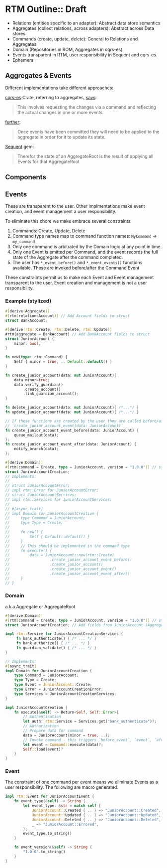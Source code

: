 # RTM Outline:: Draft

- Relations (entities specific to an adapter): Abstract data store semantics
- Aggregates (collect relations, across adapters): Abstract across Data stores
- Commands (create, update, delete): General to Relations and Aggregates
- Domain (Repositories in ROM, Aggregates in cqrs-es).
- Events transparent in RTM, user responsibility in Sequent and cqrs-es.
- Ephemera

## Aggregates & Events

Different implementations take different approaches:

[cqrs-es](https://docs.rs/cqrs-es/latest/cqrs_es/) Crate, referring to aggregates, [says](https://doc.rust-cqrs.org/theory_updates.html):

> This involves requesting the changes via a command and reflecting the
> actual changes in one or more events.

[further](https://doc.rust-cqrs.org/intro_add_aggregate.html):

>Once events have been committed they will need to be applied to the
> aggregate in order for it to update its state.

[Sequent](https://www.sequent.io/docs/concepts/aggregate-root.html) gem:

> Therefor the state of an AggregateRoot is the result of applying all
> Events for that AggregateRoot

## Components

## Events

These are transparent to the user.  Other implmentations make event creation,
and event management a user responsibility.

To eliminate this chore we make embrace several constraints:

1. Commands: Create, Update, Delete
2. Command type names map to command function names: `MyCommand` -> `my_command`
3. Only one command is arbitrated by the Domain logic at any point in time.
4. Only one Event is emitted per Command, and the event records the full
   state of the Aggregate after the command completed.
5. The user has `*_event_before()` and `*_event_events()` functions available.
   These are invoked before/after the Command Event

These constraints permit us to make each Event and Event management transparent
to the user.  Event creation and management is not a user responsibility.

### Example (stylized)

```rust
#[derive(Aggregate)]
#[rtm(relation=Account)] // Add Account fields to struct
struct BankAccount;

#[derive(rtm::Create, rtm::Delete, rtm::Update)]
#rtm(aggregate = BankAccount) // Add BankAccount fields to struct
struct JuniorAccount {
    minor: bool,
}

fn new(type: rtm::Command) {
    Self { minor = true, .. Default::default() }
}

fn create_junior_account(data: mut JuniorAccount){
    data.minor=true;
    data.verify_guardian()
        .create_account()
        .link_guardian_account();
}

fn delete_junior_account(data: mut JuniorAccount){ /*...*/ }
fn update_junior_account(data: mut JuniorAccount){ /*...*/ }

// If these functions are created by the user they are called before/after
// `create_junior_account_event(data: JuniorAccount)`
fn create_junior_account_event_before(data: JuniorAccount) {
    queue_mailout(data);
};
fn create_junior_account_event_after(data: JuniorAccount) {
    notify_branch(data);
};

#[derive(Domain)]
#[rtm(command = Create, type = JuniorAccount, version = "1.0.0")] // struct is a duplicate for doc purposes.
struct JuniorAccountCreation;
// Implements:
//
// struct JuniorAccountError;
// impl rtm::Error for JuniorAccountError;
// struct JuniorAccountServices;
// impl rtm::Services for JuniorAccountServices;
//
// #[async_trait]
// impl Domain for JuniorAccountCreation {
//     type Command = JuniorAccount;
//     type Type = Create;
//
//     fn new() {
//         Self { Default::default() }
//     }
//     // This should be implemented in the command type
//     fn execute() {
//         data = JuniorAccount::new(rtm::Create)
//                  .create_junior_account_event_before()
//                  .create_junior_account()
//                  .create_junior_account_event()
//                  .create_junior_account_event_after()
//     }
// }
```

### Domain

a.k.a Aggregate or AggregateRoot

```rust
#[derive(Domain)]
#[rtm(command = Create, type = JuniorAccount, version = "1.0.0")] // struct is a duplicate for doc purposes.
struct JuniorAccountCreation; // Add fields from JuniorAccount (Aggregate) to this struct

impl rtm::Service for JuniorAccountCreationServices {
     fn bank_authenticate() { /* ... */ }
     fn bank_authorize() { /* ... */ }
     fn guardian_validate() { /* ... */ }
}

// Implements:
#[async_trait]
impl Domain for JuniorAccountCreation {
    type Command = JuniorAccount;
    type Type = Create;
    type Event = JuniorAccount::Create;
    type Error = JuniorAccountCreationError;
    type Services = JuniorAccountCreationServices;
}

impl JuniorAccountCreation {
    fn execute(&self) -> Return<Self, Self::Error>{
        // Authentication
        let auth: rtm::Service = Services.get("bank_authenticate")?;
        // Authorization
        // Prepare data for command
        data = JuniorAccount{minor = true, ..};
        // Invoke command - this triggers `before_event`, `event`, `after_event`
        let event = Command::execute(data)?;
        Self::load(event)?
    }
}
```

### Event

The constraint of one command per event means we eliminate Events as a user
responsibility.  The following are macro generated.

```rust
impl rtm::Event for JuniorAccountEvent {
    fn event_type(&self) -> String {
        let event_type: &str = match self {
            JuniorAccount::Created { .. } => "JuniorAccount::Created",
            JuniorAccount::Updated { .. } => "JuniorAccount::Updated",
            JuniorAccount::Deleted { .. } => "JuniorAccount::Deleted",
            _ => "JuniorAccount::Errored",
        };
        event_type.to_string()
    }

    fn event_version(&self) -> String {
        "1.0.0".to_string()
    }
}

```
